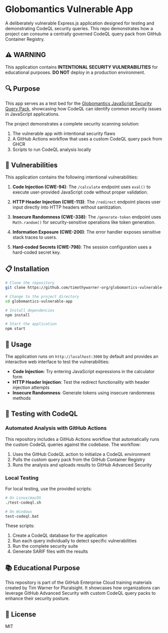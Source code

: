 # Globomantics Vulnerable App

A deliberately vulnerable Express.js application designed for testing and demonstrating CodeQL security queries. This repo demonstrates how a project can consume a centrally governed CodeQL query pack from GitHub Container Registry.

## ⚠️ WARNING

This application contains **INTENTIONAL SECURITY VULNERABILITIES** for educational purposes. **DO NOT** deploy in a production environment.

## 🔍 Purpose

This app serves as a test bed for the [Globomantics JavaScript Security Query Pack](https://github.com/timothywarner-org/globomantics-secure-scan), showcasing how CodeQL can identify common security issues in JavaScript applications.

The project demonstrates a complete security scanning solution:
1. The vulnerable app with intentional security flaws
2. A GitHub Actions workflow that uses a custom CodeQL query pack from GHCR
3. Scripts to run CodeQL analysis locally

## 🔐 Vulnerabilities

This application contains the following intentional vulnerabilities:

1. **Code Injection (CWE-94)**: The `/calculate` endpoint uses `eval()` to execute user-provided JavaScript code without proper validation.

2. **HTTP Header Injection (CWE-113)**: The `/redirect` endpoint places user input directly into HTTP headers without sanitization.

3. **Insecure Randomness (CWE-338)**: The `/generate-token` endpoint uses `Math.random()` for security-sensitive operations like token generation.

4. **Information Exposure (CWE-200)**: The error handler exposes sensitive stack traces to users.

5. **Hard-coded Secrets (CWE-798)**: The session configuration uses a hard-coded secret key.

## 📋 Installation

```bash
# Clone the repository
git clone https://github.com/timothywarner-org/globomantics-vulnerable-app.git

# Change to the project directory
cd globomantics-vulnerable-app

# Install dependencies
npm install

# Start the application
npm start
```

## 🚀 Usage

The application runs on `http://localhost:3000` by default and provides an interactive web interface to test the vulnerabilities:

- **Code Injection**: Try entering JavaScript expressions in the calculator form
- **HTTP Header Injection**: Test the redirect functionality with header injection attempts
- **Insecure Randomness**: Generate tokens using insecure randomness methods

## 🔎 Testing with CodeQL

### Automated Analysis with GitHub Actions

This repository includes a GitHub Actions workflow that automatically runs the custom CodeQL queries against the codebase. The workflow:

1. Uses the GitHub CodeQL action to initialize a CodeQL environment
2. Pulls the custom query pack from the GitHub Container Registry
3. Runs the analysis and uploads results to GitHub Advanced Security

### Local Testing

For local testing, use the provided scripts:

```bash
# On Linux/macOS
./test-codeql.sh

# On Windows
test-codeql.bat
```

These scripts:
1. Create a CodeQL database for the application
2. Run each query individually to detect specific vulnerabilities
3. Run the complete security suite
4. Generate SARIF files with the results

## 📚 Educational Purpose

This repository is part of the GitHub Enterprise Cloud training materials created by Tim Warner for Pluralsight. It showcases how organizations can leverage GitHub Advanced Security with custom CodeQL query packs to enhance their security posture.

## 📄 License

MIT 